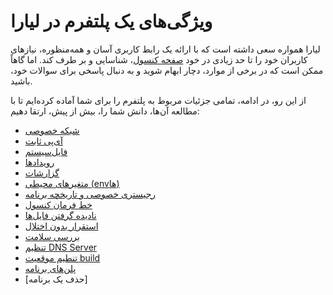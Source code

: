 # ویژگی‌های یک پلتفرم در لیارا
لیارا همواره سعی داشته است که با ارائه یک رابط کاربری آسان و همه‌منظوره، نیازهای کاربران خود را تا حد زیادی در خود [صفحه کنسول](https://console.liara.ir)، شناسایی و بر طرف کند. اما گاهاً ممکن است که در برخی از موارد، دچار ابهام شوید و به دنبال پاسخی برای سوالات خود، باشید.

از این رو، در ادامه، تمامی جزئیات مربوط به پلتفرم را برای شما آماده کرده‌ایم تا با مطالعه آن‌ها، دانش شما را، بیش از پیش، ارتقا دهیم:

- [شبکه خصوصی](./private-networks.md)
- [آی‌پی ثابت](./static-ip.md)
- [فایل‌سیستم](./file-system.md)
- [رویدادها](./events.md)
- [گزارشات](./observations/about.md)
- [متغیرهای محیطی (envها)](./envs.md)
- [رجیستری خصوصی و تاریخچه برنامه](./private-registery.md)
- [خط فرمان کنسول](./console-shell.md)
- [نادیده گرفتن فایل‌ها](./ignoring-files.md)
- [استقرار بدون اختلال](./zero-downtime-deployment.md)
- [بررسی سلامت](./health-check.md)
- [تنظیم DNS Server](./dns-server-settings.md)
- [تنطیم موقعیت build](./build-location.md)
- [پلن‌های برنامه](./plans/about.md)
- [حذف یک برنامه]